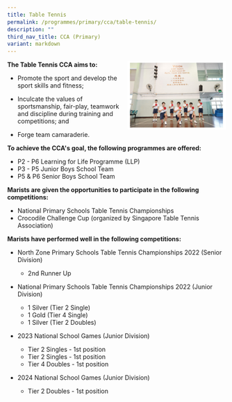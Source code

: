 ```yaml
---
title: Table Tennis
permalink: /programmes/primary/cca/table-tennis/
description: ""
third_nav_title: CCA (Primary)
variant: markdown
---
```

<img align="right" src="/images/tabletennisinfo.jpg" style="width:45%">

**The Table Tennis CCA aims to:**&nbsp;

*   Promote the sport and develop the sport skills and fitness;
*   Inculcate the values of sportsmanship, fair-play, teamwork and discipline during training and competitions; and  
    
*   Forge team camaraderie.

  

**To achieve the CCA's goal, the following programmes are offered:**

*   P2 - P6 Learning for Life Programme (LLP)
*   P3 - P5 Junior Boys School Team
*   P5 &amp; P6 Senior Boys School Team

  

**Marists are given the opportunities to participate in the following competitions:**

*   National Primary Schools Table Tennis Championships
*   Crocodile Challenge Cup (organized by Singapore Table Tennis Association)

  

**Marists have performed well in the following competitions:**

*   North Zone Primary Schools Table Tennis Championships 2022 (Senior Division)

	*   2nd Runner Up

*   National Primary Schools Table Tennis Championships 2022 (Junior Division)

	*   1 Silver (Tier 2 Single)
	*   1 Gold (Tier 4 Single)
	*   1 Silver (Tier 2 Doubles)
*   2023 National School Games (Junior Division)
	*   Tier 2 Singles - 1st position
	*   Tier 2 Singles - 1st position
	*   Tier 4 Doubles - 1st position
*   2024 National School Games (Junior Division)
	*   Tier 2 Doubles - 1st position